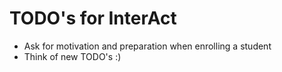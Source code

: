 # TODO's for InterAct

* Ask for motivation and preparation when enrolling a student
* Think of new TODO's :)